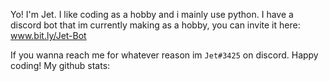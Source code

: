 Yo! I'm Jet. I like coding as a hobby and i mainly use python. I have a discord bot that im currently making as a hobby, you can invite it here: www.bit.ly/Jet-Bot

If you wanna reach me for whatever reason im `Jet#3425` on discord. Happy coding!
My github stats:


